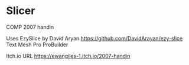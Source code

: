 # Slicer
 COMP 2007 handin

 Uses 
 EzySlice by David Aryan https://github.com/DavidArayan/ezy-slice
 Text Mesh Pro
 ProBuilder
 

Itch.io URL https://ewangiles-1.itch.io/2007-handin